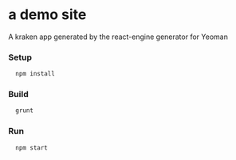a demo site
======================

A kraken app generated by the react-engine generator for Yeoman

### Setup
```sh
  npm install
```

### Build
```sh
  grunt
```

### Run
```sh
  npm start
```
